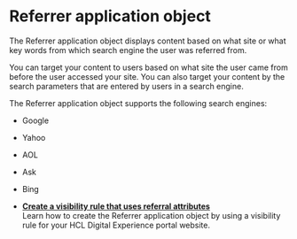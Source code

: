 # Referrer application object

The Referrer application object displays content based on what site or what key words from which search engine the user was referred from.

You can target your content to users based on what site the user came from before the user accessed your site. You can also target your content by the search parameters that are entered by users in a search engine.

The Referrer application object supports the following search engines:

-   Google
-   Yahoo
-   AOL
-   Ask
-   Bing

-   **[Create a visibility rule that uses referral attributes](targeting_referrer_example.md)**  
Learn how to create the Referrer application object by using a visibility rule for your HCL Digital Experience portal website.

